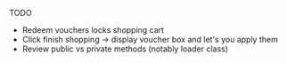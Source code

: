 TODO

- Redeem vouchers locks shopping cart
- Click finish shopping -> display voucher box and let's you apply them
- Review public vs private methods (notably loader class)


